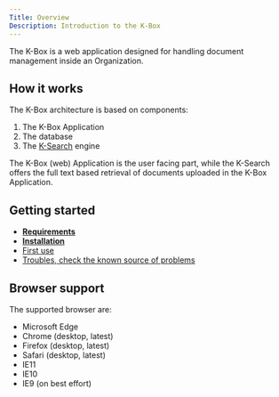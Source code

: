 ```yaml
---
Title: Overview
Description: Introduction to the K-Box
---
```


The K-Box is a web application designed for handling document management inside an Organization.

## How it works

The K-Box architecture is based on components:

1. The K-Box Application
2. The database
3. The [K-Search](https://github.com/k-box/k-search) engine

The K-Box (web) Application is the user facing part, while the K-Search offers the full text based retrieval of documents uploaded in the K-Box Application.

## Getting started

- [**Requirements**](./requirements.md)
- [**Installation**](./installation.md)
- [First use](./first-use.md)
- [Troubles, check the known source of problems](./maintenance/troubleshooting.md)

## Browser support

The supported browser are:

- Microsoft Edge
- Chrome (desktop, latest) 
- Firefox (desktop, latest) 
- Safari (desktop, latest) 
- IE11
- IE10
- IE9 (on best effort)

